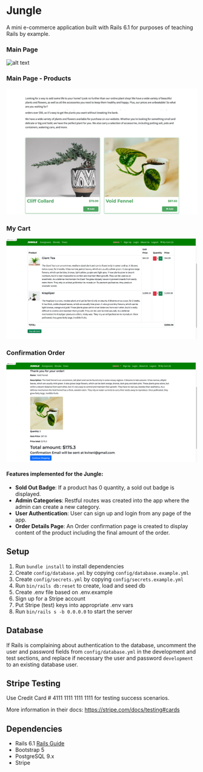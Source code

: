 # Jungle

A mini e-commerce application built with Rails 6.1 for purposes of teaching Rails by example.

### Main Page
![alt text](/public/images/jungle-header.png)

### Main Page - Products 
![alt text](/public/images/jungle-homepage-product.png)

### My Cart 
![alt text](/public/images/jungle-cart.png)

### Confirmation Order 
![alt text](/public/images/junglr-confirmation2.png)

#### Features implemented for the Jungle: 
- **Sold Out Badge**: If a product has 0 quantity, a sold out badge is displayed. 
- **Admin Categories**: Restful routes was created into the app where the admin can create a new category. 
- **User Authentication**: User can sign up and login from any page of the app. 
- **Order Details Page**: An Order confirmation page is created to display content of the product including the final amount of the order. 
## Setup

1. Run `bundle install` to install dependencies
2. Create `config/database.yml` by copying `config/database.example.yml`
3. Create `config/secrets.yml` by copying `config/secrets.example.yml`
4. Run `bin/rails db:reset` to create, load and seed db
5. Create .env file based on .env.example
6. Sign up for a Stripe account
7. Put Stripe (test) keys into appropriate .env vars
8. Run `bin/rails s -b 0.0.0.0` to start the server

## Database

If Rails is complaining about authentication to the database, uncomment the user and password fields from `config/database.yml` in the development and test sections, and replace if necessary the user and password `development` to an existing database user.

## Stripe Testing

Use Credit Card # 4111 1111 1111 1111 for testing success scenarios.

More information in their docs: <https://stripe.com/docs/testing#cards>

## Dependencies

- Rails 6.1 [Rails Guide](http://guides.rubyonrails.org/v6.1/)
- Bootstrap 5
- PostgreSQL 9.x
- Stripe
